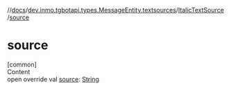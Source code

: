 //[docs](../../../index.md)/[dev.inmo.tgbotapi.types.MessageEntity.textsources](../index.md)/[ItalicTextSource](index.md)/[source](source.md)



# source  
[common]  
Content  
open override val [source](source.md): [String](https://kotlinlang.org/api/latest/jvm/stdlib/kotlin/-string/index.html)  




